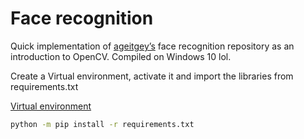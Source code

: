 # Face recognition

Quick implementation of [ageitgey’s](https://github.com/ageitgey/face_recognition) face recognition repository as an introduction to OpenCV.
Compiled on Windows 10 lol.

Create a Virtual environment, activate it and import the libraries from requirements.txt

[Virtual environment](https://www.notion.so/Virtual-environment-dc26851f16fa424ebb2e9346972cba64)

```bash
python -m pip install -r requirements.txt
```

